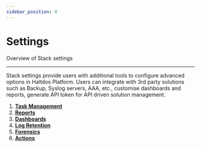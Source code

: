 ```yaml
---
sidebar_position: 0
---
```


# Settings

Overview of Stack settings

---

Stack settings provide users with additional tools to configure advanced options in Haltdos Platform. Users can integrate with 3rd party solutions such as Backup, Syslog servers, AAA, etc., customise dashboards and reports, generate API token for API driven solution management.

1. [**Task Management**](/enterprise/platform/system/settings/taskMgmt)
2. [**Reports**](/enterprise/platform/system/settings/reports)
3. [**Dashboards**](/enterprise/platform/system/settings/dashboards)
4. [**Log Retention**](/enterprise/platform/system/settings/log_retention)
5. [**Forensics**](/enterprise/platform/system/settings/forensics)
6. [**Actions**](/enterprise/platform/system/settings/actions)

